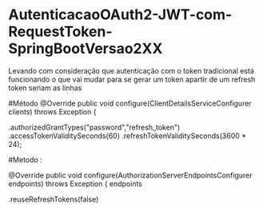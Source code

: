 # AutenticacaoOAuth2-JWT-com-RequestToken-SpringBootVersao2XX
Levando com consideração que autenticação com o token tradicional está funcionando o que vai mudar para se gerar um token apartir de um refresh token seriam as linhas


#Método 
@Override
	public void configure(ClientDetailsServiceConfigurer clients) throws Exception {

.authorizedGrantTypes("password","refresh_token")
.accessTokenValiditySeconds(60)
.refreshTokenValiditySeconds(3600 * 24);


#Metodo : 

@Override
public void configure(AuthorizationServerEndpointsConfigurer endpoints) throws Exception {
	 endpoints
	
.reuseRefreshTokens(false)
	 

